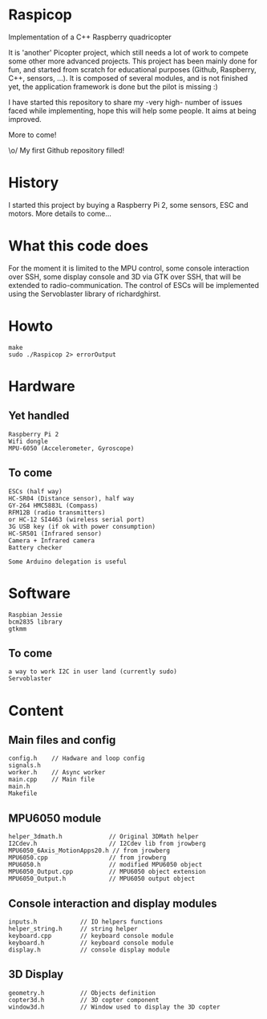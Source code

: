 # Raspicop
Implementation of a C++ Raspberry quadricopter

It is 'another' Picopter project, which still needs a lot of work to compete some other more advanced projects.
This project has been mainly done for fun, and started from scratch for educational purposes (Github, Raspberry, C++, sensors, ...).
It is composed of several modules, and is not finished yet, the application framework is done but the pilot is missing :)

I have started this repository to share my -very high- number of issues faced while implementing, hope this will help some people. It aims at being improved.

More to come!

\o/ My first Github repository filled!

# History
I started this project by buying a Raspberry Pi 2, some sensors, ESC and motors. 
More details to come...

# What this code does

For the moment it is limited to the MPU control, some console interaction over SSH, some display console and 3D via GTK over SSH, that will be extended to radio-communication.
The control of ESCs will be implemented using the Servoblaster library of richardghirst.

# Howto

    make
    sudo ./Raspicop 2> errorOutput

# Hardware

## Yet handled

    Raspberry Pi 2
    Wifi dongle
    MPU-6050 (Accelerometer, Gyroscope)
    
## To come

    ESCs (half way)
    HC-SR04 (Distance sensor), half way
    GY-264 HMC5883L (Compass)
    RFM12B (radio transmitters)
    or HC-12 SI4463 (wireless serial port)
    3G USB key (if ok with power consumption)
    HC-SR501 (Infrared sensor)
    Camera + Infrared camera
    Battery checker
    
    Some Arduino delegation is useful
    
    
# Software
    Raspbian Jessie
    bcm2835 library
    gtkmm
    
## To come
    a way to work I2C in user land (currently sudo)
    Servoblaster
    

# Content

## Main files and config
    config.h    // Hadware and loop config
    signals.h    
    worker.h    // Async worker
    main.cpp    // Main file
    main.h     
    Makefile    

## MPU6050 module
    helper_3dmath.h             // Original 3DMath helper
    I2Cdev.h                    // I2Cdev lib from jrowberg
    MPU6050_6Axis_MotionApps20.h // from jrowberg
    MPU6050.cpp                 // from jrowberg
    MPU6050.h                   // modified MPU6050 object
    MPU6050_Output.cpp          // MPU6050 object extension
    MPU6050_Output.h            // MPU6050 output object


## Console interaction and display modules
    inputs.h            // IO helpers functions
    helper_string.h     // string helper
    keyboard.cpp        // keyboard console module
    keyboard.h          // keyboard console module
    display.h           // console display module

## 3D Display
    geometry.h          // Objects definition
    copter3d.h          // 3D copter component
    window3d.h          // Window used to display the 3D copter
